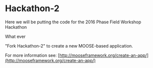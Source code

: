 Hackathon-2
=====


Here we will be putting the code for the 2016 Phase Field Workshop Hackathon

What ever

"Fork Hackathon-2" to create a new MOOSE-based application.

For more information see: [http://mooseframework.org/create-an-app/](http://mooseframework.org/create-an-app/)
